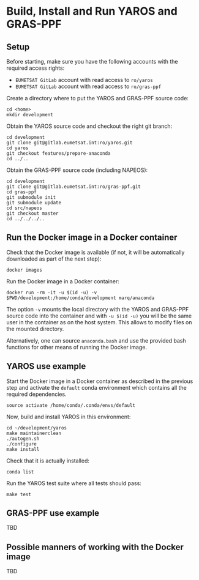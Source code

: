 Build, Install and Run YAROS and GRAS-PPF
=========================================

Setup
-----

Before starting, make sure you have the following accounts
with the required access rights:

 - `EUMETSAT GitLab` account with read access to `ro/yaros`
 - `EUMETSAT GitLab` account with read access to `ro/gras-ppf`


Create a directory where to put the YAROS and GRAS-PPF source code:
~~~~
cd <home>
mkdir development
~~~~

Obtain the YAROS source code and checkout the right git branch:
~~~~
cd development
git clone git@gitlab.eumetsat.int:ro/yaros.git
cd yaros
git checkout features/prepare-anaconda
cd ../..
~~~~

Obtain the GRAS-PPF source code (including NAPEOS):
~~~~
cd development
git clone git@gitlab.eumetsat.int:ro/gras-ppf.git
cd gras-ppf
git submodule init
git submodule update
cd src/napeos
git checkout master
cd ../../../..
~~~~


Run the Docker image in a Docker container
------------------------------------------

Check that the Docker image is available (if not, it will be
automatically downloaded as part of the next step):
~~~~
docker images
~~~~

Run the Docker image in a Docker container:
~~~~
docker run -rm -it -u $(id -u) -v $PWD/development:/home/conda/development marq/anaconda
~~~~
The option `-v` mounts the local directory with the YAROS and GRAS-PPF
source code into the container and with `-u $(id -u)` you will be the
same user in the container as on the host system. This allows to modify
files on the mounted directory.

Alternatively, one can source `anaconda.bash` and use the provided
bash functions for other means of running the Docker image.


YAROS use example
-----------------

Start the Docker image in a Docker container as described in the previous
step and activate the `default` conda environment which contains all the
required dependencies.
~~~~
source activate /home/conda/.conda/envs/default
~~~~

Now, build and install YAROS in this environment:
~~~~
cd ~/development/yaros
make maintainerclean
./autogen.sh
./configure
make install
~~~~

Check that it is actually installed:
~~~~
conda list
~~~~

Run the YAROS test suite where all tests should pass:
~~~~
make test
~~~~


GRAS-PPF use example
--------------------

TBD



Possible manners of working with the Docker image
-------------------------------------------------

TBD







